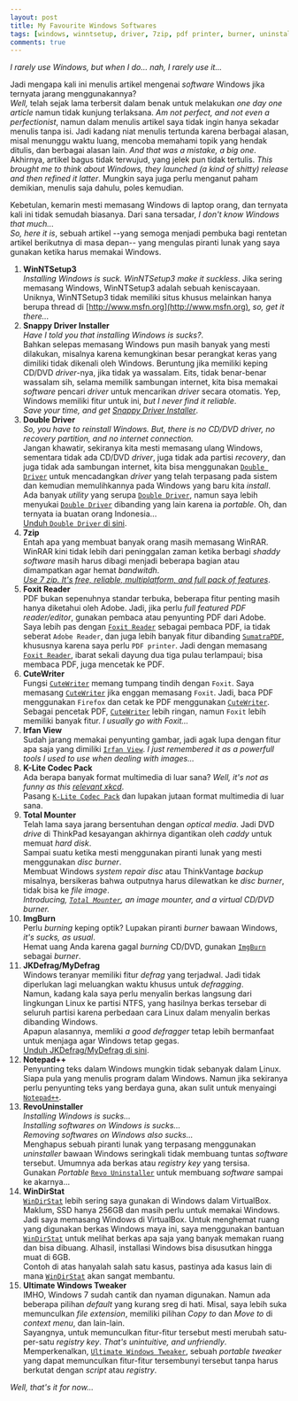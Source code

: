```yaml
---
layout: post
title: My Favourite Windows Softwares
tags: [windows, winntsetup, driver, 7zip, pdf printer, burner, uninstaller]
comments: true
---
```


_I rarely use Windows, but when I do... nah, I rarely use it..._

Jadi mengapa kali ini menulis artikel mengenai _software_ Windows jika ternyata jarang menggunakannya?  
_Well,_ telah sejak lama terbersit dalam benak untuk melakukan _one day one article_ namun tidak kunjung terlaksana. _Am not perfect, and not even a perfectionist_, namun dalam menulis artikel saya tidak ingin hanya sekadar menulis tanpa isi. Jadi kadang niat menulis tertunda karena berbagai alasan, misal menunggu waktu luang, mencoba memahami topik yang hendak ditulis, dan berbagai alasan lain. _And that was a mistake, a big one_. Akhirnya, artikel bagus tidak terwujud, yang jelek pun tidak tertulis. _This brought me to think about Windows, they launched (a kind of shitty) release and then refined it latter_. Mungkin saya juga perlu menganut paham demikian, menulis saja dahulu, poles kemudian.

Kebetulan, kemarin mesti memasang Windows di laptop orang, dan ternyata kali ini tidak semudah biasanya. Dari sana tersadar, _I don't know Windows that much..._  
_So, here it is_, sebuah artikel --yang semoga menjadi pembuka bagi rentetan artikel berikutnya di masa depan-- yang mengulas piranti lunak yang saya gunakan ketika harus memakai Windows.

1. **WinNTSetup3**  
_Installing Windows is suck. WinNTSetup3 make it suckless_. Jika sering memasang Windows, WinNTSetup3 adalah sebuah keniscayaan.  
Uniknya, WinNTSetup3 tidak memiliki situs khusus melainkan hanya berupa thread di [http://www.msfn.org](http://www.msfn.org), _so, get it there..._
2. **Snappy Driver Installer**  
_Have I told you that installing Windows is sucks?_.  
Bahkan selepas memasang Windows pun masih banyak yang mesti dilakukan, misalnya karena kemungkinan besar perangkat keras yang dimiliki tidak dikenali oleh Windows. Beruntung jika memiliki keping CD/DVD _driver_-nya, jika tidak ya wassalam. Eits, tidak benar-benar wassalam sih, selama memilik sambungan internet, kita bisa memakai _software_ pencari _driver_ untuk mencarikan _driver_ secara otomatis. Yep, Windows memiliki fitur untuk ini, _but I never find it reliable_.  
_Save your time, and get [Snappy Driver Installer](https://sdi-tool.org/)_. 
3. **Double Driver**  
_So, you have to reinstall Windows. But, there is no CD/DVD driver, no recovery partition, and no internet connection._  
Jangan khawatir, sekiranya kita mesti memasang ulang Windows, sementara tidak ada CD/DVD _driver_, juga tidak ada partisi _recovery_, dan juga tidak ada sambungan internet, kita bisa menggunakan [`Double Driver`](http://www.majorgeeks.com/files/details/double_driver.html) untuk mencadangkan _driver_ yang telah terpasang pada sistem dan kemudian memulihkannya pada Windows yang baru kita _install_.  
Ada banyak _utility_ yang serupa [`Double Driver`](http://www.majorgeeks.com/files/details/double_driver.html), namun saya lebih menyukai [`Double Driver`](http://www.majorgeeks.com/files/details/double_driver.html) dibanding yang lain karena ia _portable_. Oh, dan ternyata ia buatan orang Indonesia...  
[Unduh `Double Driver` di sini](http://www.majorgeeks.com/files/details/double_driver.html).
4. **7zip**  
Entah apa yang membuat banyak orang masih memasang WinRAR. WinRAR kini tidak lebih dari peninggalan zaman ketika berbagi _shaddy software_ masih harus dibagi menjadi beberapa bagian atau dimampatkan agar hemat _bandwitdh_.  
[_Use 7 zip. It's free, reliable, multiplatform, and full pack of features_](http://www.7-zip.org/).  
5. **Foxit Reader**  
PDF bukan sepenuhnya standar terbuka, beberapa fitur penting masih hanya diketahui oleh Adobe. Jadi, jika perlu _full featured PDF reader/editor_, gunakan pembaca atau penyunting PDF dari Adobe.  
Saya lebih pas dengan [`Foxit Reader`](https://www.foxitsoftware.com/) sebagai pembaca PDF, ia tidak seberat `Adobe Reader`, dan juga lebih banyak fitur dibanding [`SumatraPDF`](https://www.sumatrapdfreader.org), khususnya karena saya perlu `PDF printer`. Jadi dengan memasang [`Foxit Reader`](https://www.foxitsoftware.com/), ibarat sekali dayung dua tiga pulau terlampaui; bisa membaca PDF, juga mencetak ke PDF. 
6. **CuteWriter**  
Fungsi [`CuteWriter`](http://cutepdf.com/Products/CutePDF/writer.asp) memang tumpang tindih dengan `Foxit`. Saya memasang [`CuteWriter`](http://cutepdf.com/Products/CutePDF/writer.asp) jika enggan memasang `Foxit`. Jadi, baca PDF menggunakan `Firefox` dan cetak ke PDF menggunakan [`CuteWriter`](http://cutepdf.com/Products/CutePDF/writer.asp).  
Sebagai pencetak PDF, [`CuteWriter`](http://cutepdf.com/Products/CutePDF/writer.asp) lebih ringan, namun `Foxit` lebih memiliki banyak fitur. _I usually go with Foxit..._
7. **Irfan View**  
Sudah jarang memakai penyunting gambar, jadi agak lupa dengan fitur apa saja yang dimiliki [`Irfan View`](http://www.irfanview.com/). _I just remembered it as a powerfull tools I used to use when dealing with images..._
8. **K-Lite Codec Pack**  
Ada berapa banyak format multimedia di luar sana? _Well, it's not as funny as this [relevant xkcd](https://xkcd.com/927/)_.  
Pasang [`K-Lite Codec Pack`](http://filehippo.com/download_klite_codec_pack/) dan lupakan jutaan format multimedia di luar sana.
9. **Total Mounter**  
Telah lama saya jarang bersentuhan dengan _optical media_. Jadi DVD _drive_ di ThinkPad kesayangan akhirnya digantikan oleh _caddy_ untuk memuat _hard disk_.  
Sampai suatu ketika mesti menggunakan piranti lunak yang mesti menggunakan _disc burner_.  
Membuat Windows _system repair disc_ atau ThinkVantage _backup_ misalnya, bersikeras bahwa outputnya harus dilewatkan ke _disc burner_, tidak bisa ke _file image_.  
_Introducing, [`Total Mounter`](http://www.kernsafe.com/product/totalmounter.aspx), an image mounter, and a virtual CD/DVD burner._ 
10. **ImgBurn**  
Perlu _burning_ keping optik? Lupakan piranti _burner_ bawaan Windows, _it's sucks, as usual_.  
Hemat uang Anda karena gagal _burning_ CD/DVD, gunakan [`ImgBurn`](http://imgburn.com/) sebagai _burner_.
11. **JKDefrag/MyDefrag**  
Windows teranyar memiliki fitur _defrag_ yang terjadwal. Jadi tidak diperlukan lagi meluangkan waktu khusus untuk _defragging_.  
Namun, kadang kala saya perlu menyalin berkas langsung dari lingkungan Linux ke partisi NTFS, yang hasilnya berkas tersebar di seluruh partisi karena perbedaan cara Linux dalam menyalin berkas dibanding Windows.  
Apapun alasannya, memliki _a good defragger_ tetap lebih bermanfaat untuk menjaga agar Windows tetap gegas.  
[Unduh JKDefrag/MyDefrag di sini](http://www.majorgeeks.com/files/details/jkdefrag_gui.html).
12. **Notepad++**  
Penyunting teks dalam Windows mungkin tidak sebanyak dalam Linux. Siapa pula yang menulis program dalam Windows. Namun jika sekiranya perlu penyunting teks yang berdaya guna, akan sulit untuk menyaingi [`Notepad++`](https://notepad-plus-plus.org/).
13. **RevoUninstaller**  
_Installing Windows is sucks..._   
_Installing softwares on Windows is sucks..._  
_Removing softwares on Windows also sucks..._  
Menghapus sebuah piranti lunak yang terpasang menggunakan _uninstaller_ bawaan Windows seringkali tidak membuang tuntas _software_ tersebut. Umumnya ada berkas atau _registry key_ yang tersisa.  
Gunakan _Portable_ [`Revo Uninstaller`](http://www.revouninstaller.com/) untuk membuang _software_ sampai ke akarnya...
14. **WinDirStat**  
[`WinDirStat`](https://windirstat.net/) lebih sering saya gunakan di Windows dalam VirtualBox. Maklum, SSD hanya 256GB dan masih perlu untuk memakai Windows. Jadi saya memasang Windows di VirtualBox. Untuk menghemat ruang yang digunakan berkas Windows maya ini, saya menggunakan bantuan [`WinDirStat`](https://windirstat.net/) untuk melihat berkas apa saja yang banyak memakan ruang dan bisa dibuang. Alhasil, installasi Windows bisa disusutkan hingga muat di 6GB.  
Contoh di atas hanyalah salah satu kasus, pastinya ada kasus lain di mana [`WinDirStat`](https://windirstat.net/) akan sangat membantu.
15. **Ultimate Windows Tweaker**  
IMHO, Windows 7 sudah cantik dan nyaman digunakan. Namun ada beberapa pilihan _default_ yang kurang sreg di hati. Misal, saya lebih suka memunculkan _file extension_, memiliki pilihan _Copy to_ dan _Move to_ di _context menu_, dan lain-lain.  
Sayangnya, untuk memunculkan fitur-fitur tersebut mesti merubah satu-per-satu _registry key_. _That's unintuitive, and unfriendly_.  
Memperkenalkan, [`Ultimate Windows Tweaker`](http://www.thewindowsclub.com/ultimate-windows-tweaker-v2-a-tweak-ui-for-windows-7-vista), sebuah _portable tweaker_ yang dapat memunculkan fitur-fitur tersembunyi tersebut tanpa harus berkutat dengan _script_ atau _registry_.

_Well, that's it for now..._
